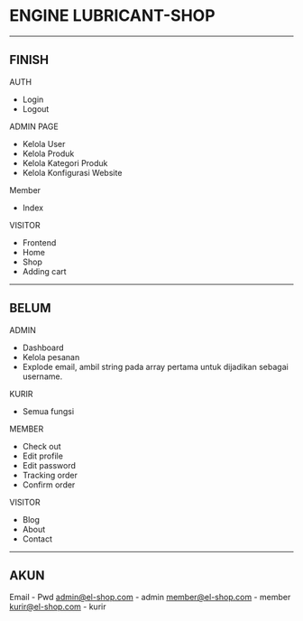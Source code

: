 # ENGINE LUBRICANT-SHOP

-------
FINISH
-------

AUTH
- Login
- Logout

ADMIN PAGE
- Kelola User
- Kelola Produk
- Kelola Kategori Produk
- Kelola Konfigurasi Website

Member
- Index

VISITOR
- Frontend
- Home
- Shop
- Adding cart


------
BELUM
------

ADMIN
- Dashboard
- Kelola pesanan
- Explode email, ambil string pada array pertama untuk dijadikan sebagai username.

KURIR
- Semua fungsi

MEMBER
- Check out
- Edit profile
- Edit password
- Tracking order
- Confirm order

VISITOR
- Blog
- About
- Contact


--------
AKUN
--------
Email - Pwd
admin@el-shop.com - admin
member@el-shop.com - member
kurir@el-shop.com - kurir
